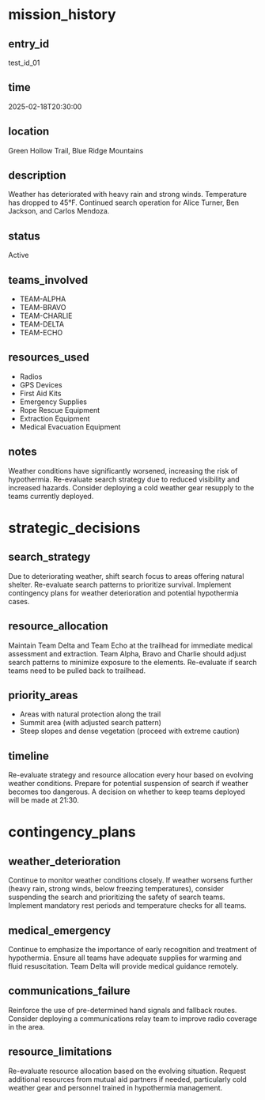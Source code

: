 # mission_history
## entry_id
test_id_01
## time
2025-02-18T20:30:00
## location
Green Hollow Trail, Blue Ridge Mountains
## description
Weather has deteriorated with heavy rain and strong winds. Temperature has dropped to 45°F. Continued search operation for Alice Turner, Ben Jackson, and Carlos Mendoza.
## status
Active
## teams_involved
- TEAM-ALPHA
- TEAM-BRAVO
- TEAM-CHARLIE
- TEAM-DELTA
- TEAM-ECHO
## resources_used
- Radios
- GPS Devices
- First Aid Kits
- Emergency Supplies
- Rope Rescue Equipment
- Extraction Equipment
- Medical Evacuation Equipment
## notes
Weather conditions have significantly worsened, increasing the risk of hypothermia. Re-evaluate search strategy due to reduced visibility and increased hazards. Consider deploying a cold weather gear resupply to the teams currently deployed.
# strategic_decisions
## search_strategy
Due to deteriorating weather, shift search focus to areas offering natural shelter. Re-evaluate search patterns to prioritize survival. Implement contingency plans for weather deterioration and potential hypothermia cases.
## resource_allocation
Maintain Team Delta and Team Echo at the trailhead for immediate medical assessment and extraction. Team Alpha, Bravo and Charlie should adjust search patterns to minimize exposure to the elements. Re-evaluate if search teams need to be pulled back to trailhead.
## priority_areas
- Areas with natural protection along the trail
- Summit area (with adjusted search pattern)
- Steep slopes and dense vegetation (proceed with extreme caution)
## timeline
Re-evaluate strategy and resource allocation every hour based on evolving weather conditions. Prepare for potential suspension of search if weather becomes too dangerous. A decision on whether to keep teams deployed will be made at 21:30.
# contingency_plans
## weather_deterioration
Continue to monitor weather conditions closely. If weather worsens further (heavy rain, strong winds, below freezing temperatures), consider suspending the search and prioritizing the safety of search teams. Implement mandatory rest periods and temperature checks for all teams.
## medical_emergency
Continue to emphasize the importance of early recognition and treatment of hypothermia. Ensure all teams have adequate supplies for warming and fluid resuscitation. Team Delta will provide medical guidance remotely.
## communications_failure
Reinforce the use of pre-determined hand signals and fallback routes. Consider deploying a communications relay team to improve radio coverage in the area.
## resource_limitations
Re-evaluate resource allocation based on the evolving situation. Request additional resources from mutual aid partners if needed, particularly cold weather gear and personnel trained in hypothermia management.
